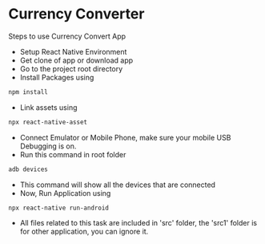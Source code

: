 # Currency Converter

Steps to use Currency Convert App
- Setup React Native Environment
- Get clone of app or download app
- Go to the project root directory
- Install Packages using
```sh
npm install
```
- Link assets using
```sh
npx react-native-asset
```
- Connect Emulator or Mobile Phone, make sure your mobile USB Debugging is on.
- Run this command in root folder
```sh
adb devices
```
- This command will show all the devices that are connected
- Now, Run Application using
```sh
npx react-native run-android
```
- All files related to this task are included in  'src' folder, the 'src1' folder is for other application, you can ignore it.

